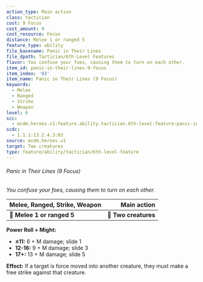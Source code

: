 ```yaml
---
action_type: Main action
class: tactician
cost: 9 Focus
cost_amount: 9
cost_resource: Focus
distance: Melee 1 or ranged 5
feature_type: ability
file_basename: Panic in Their Lines
file_dpath: Tactician/6th-Level Features
flavor: You confuse your foes, causing them to turn on each other.
item_id: panic-in-their-lines-9-focus
item_index: '03'
item_name: Panic in Their Lines (9 Focus)
keywords:
  - Melee
  - Ranged
  - Strike
  - Weapon
level: 6
scc:
  - mcdm.heroes.v1:feature.ability.tactician.6th-level-feature:panic-in-their-lines-9-focus
scdc:
  - 1.1.1:13.2.4.3:03
source: mcdm.heroes.v1
target: Two creatures
type: feature/ability/tactician/6th-level-feature
---
```


###### Panic in Their Lines (9 Focus)

*You confuse your foes, causing them to turn on each other.*

| **Melee, Ranged, Strike, Weapon** |      **Main action** |
| --------------------------------- | -------------------: |
| **📏 Melee 1 or ranged 5**        | **🎯 Two creatures** |

**Power Roll + Might:**

- **≤11:** 6 + M damage; slide 1
- **12-16:** 9 + M damage; slide 3
- **17+:** 13 + M damage; slide 5

**Effect:** If a target is force moved into another creature, they must make a free strike against that creature.
